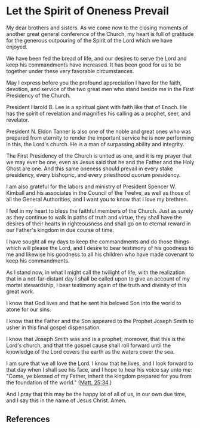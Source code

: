 # Let the Spirit of Oneness Prevail

My dear brothers and sisters. As we come now to the closing moments of another
great general conference of the Church, my heart is full of gratitude for the
generous outpouring of the Spirit of the Lord which we have enjoyed.

We have been fed the bread of life, and our desires to serve the Lord and keep
his commandments have increased. It has been good for us to be together under
these very favorable circumstances.

May I express before you the profound appreciation I have for the faith,
devotion, and service of the two great men who stand beside me in the First
Presidency of the Church.

President Harold B. Lee is a spiritual giant with faith like that of Enoch. He
has the spirit of revelation and magnifies his calling as a prophet, seer, and
revelator.

President N. Eldon Tanner is also one of the noble and great ones who was
prepared from eternity to render the important service he is now performing in
this, the Lord's church. He is a man of surpassing ability and integrity.

The First Presidency of the Church is united as one, and it is my prayer that
we may ever be one, even as Jesus said that he and the Father and the Holy
Ghost are one. And this same oneness should prevail in every stake presidency,
every bishopric, and every priesthood quorum presidency.

I am also grateful for the labors and ministry of President Spencer W. Kimball
and his associates in the Council of the Twelve, as well as those of all the
General Authorities, and I want you to know that I love my brethren.

I feel in my heart to bless the faithful members of the Church. Just as surely
as they continue to walk in paths of truth and virtue, they shall have the
desires of their hearts in righteousness and shall go on to eternal reward in
our Father's kingdom in due course of time.

I have sought all my days to keep the commandments and do those things which
will please the Lord, and I desire to bear testimony of his goodness to me and
likewise his goodness to all his children who have made covenant to keep his
commandments.

As I stand now, in what I might call the twilight of life, with the
realization that in a not-far-distant day I shall be called upon to give an
account of my mortal stewardship, I bear testimony again of the truth and
divinity of this great work.

I know that God lives and that he sent his beloved Son into the world to atone
for our sins.

I know that the Father and the Son appeared to the Prophet Joseph Smith to
usher in this final gospel dispensation.

I know that Joseph Smith was and is a prophet; moreover, that this is the
Lord's church, and that the gospel cause shall roll forward until the
knowledge of the Lord covers the earth as the waters cover the sea.

I am sure that we all love the Lord. I know that he lives, and I look forward
to that day when I shall see his face, and I hope to hear his voice say unto
me: "Come, ye blessed of my Father, inherit the kingdom prepared for you from
the foundation of the world." ([Matt.
25:34](/scriptures/nt/matt/25.34?lang=eng#33).)

And I pray that this may be the happy lot of all of us, in our own due time,
and I say this in the name of Jesus Christ. Amen.

## References

